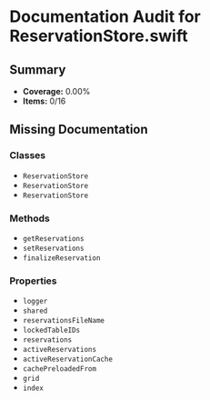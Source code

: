 # Documentation Audit for ReservationStore.swift

## Summary

- **Coverage:** 0.00%
- **Items:** 0/16

## Missing Documentation

### Classes
- `ReservationStore`
- `ReservationStore`
- `ReservationStore`

### Methods
- `getReservations`
- `setReservations`
- `finalizeReservation`

### Properties
- `logger`
- `shared`
- `reservationsFileName`
- `lockedTableIDs`
- `reservations`
- `activeReservations`
- `activeReservationCache`
- `cachePreloadedFrom`
- `grid`
- `index`
